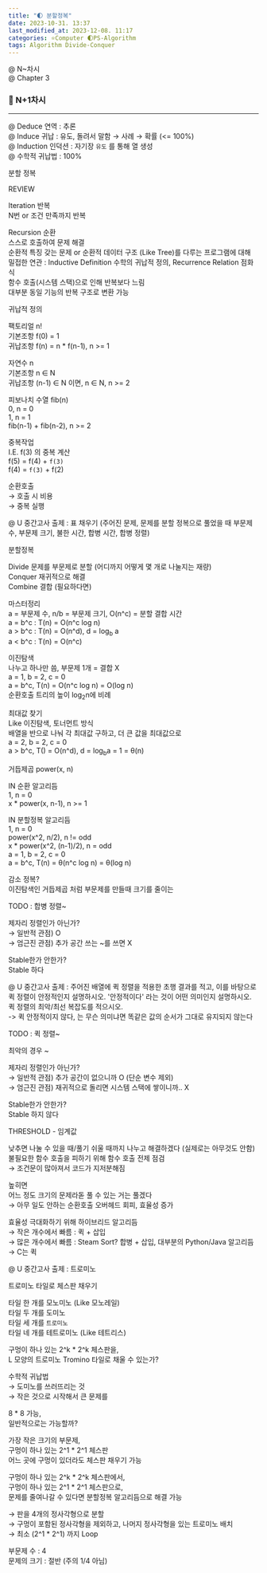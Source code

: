 ```yaml
---
title: "🌓 분할정복"
date: 2023-10-31. 13:37
last_modified_at: 2023-12-08. 11:17
categories: ⭐Computer 🌓PS-Algorithm
tags: Algorithm Divide-Conquer
---
```


@ N~차시  
@ Chapter 3  

### 💫 N+1차시

---

@ Deduce 연역 : 추론  
@ Induce 귀납 : 유도, 돌려서 말함 → 사례 → 확률 (<= 100%)  
@ Induction 인덕션 : 자기장 `유도` 를 통해 열 생성  
@ 수학적 귀납법 : 100%  

분할 정복  

REVIEW  

Iteration 반복  
N번 or 조건 만족까지 반복  

Recursion 순환  
스스로 호출하여 문제 해결  
순환적 특징 갖는 문제 or 순환적 데이터 구조 (Like Tree)를 다루는 프로그램에 대해  
밀접한 연관 : Inductive Definition 수학의 귀납적 정의, Recurrence Relation 점화식  
함수 호출(시스템 스택)으로 인해 반복보다 느림  
대부분 동일 기능의 반복 구조로 변환 가능  

귀납적 정의  

팩토리얼 n!  
기본조항 f(0) = 1  
귀납조항 f(n) = n * f(n-1), n >= 1

자연수 n  
기본조항 n ∈ N  
귀납조항 (n-1) ∈ N 이면, n ∈ N, n >= 2  

피보나치 수열 fib(n)  
0, n = 0  
1, n = 1  
fib(n-1) + fib(n-2), n >= 2  

중복작업  
I.E. f(3) 의 중복 계산  
f(5) = f(4) + `f(3)`  
f(4) = `f(3)` + f(2)  

순환호출  
→ 호출 시 비용  
→ 중복 실행  

@ U 중간고사 출제 : 표 채우기 (주어진 문제, 문제를 분할 정복으로 풀었을 때 부문제 수, 부문제 크기, 불한 시간, 합병 시간, 합병 정렬)  

분할정복  

Divide 문제를 부문제로 분할 (어디까지 어떻게 몇 개로 나눌지는 재량)  
Conquer 재귀적으로 해결  
Combine 결합 (필요하다면)  

마스터정리  
a = 부문제 수, n/b = 부문제 크기, O(n^c) = 분할 결합 시간  
a = b^c : T(n) = O(n^c log n)  
a \> b^c : T(n) = O(n^d), d = log<sub>b</sub> a  
a \< b^c : T(n) = O(n^c)  

이진탐색  
나누고 하나만 씀, 부문제 1개 = 결합 X  
a = 1, b = 2, c = 0  
a = b^c, T(n) = O(n^c log n) = O(log n)  
순환호출 트리의 높이 log<sub>2</sub>n에 비례  

최대값 찾기  
Like 이진탐색, 토너먼트 방식  
배열을 반으로 나눠 각 최대값 구하고, 더 큰 값을 최대값으로  
a = 2, b = 2, c = 0  
a \> b^c, T() = O(n^d), d = log<sub>b</sub>a = 1 = θ(n)  

거듭제곱 power(x, n)  

IN 순환 알고리듬  
1, n = 0  
x * power(x, n-1), n >= 1  

IN 분할정복 알고리듬  
1, n = 0  
power(x^2, n/2), n != odd  
x * power(x^2, (n-1)/2), n = odd  
a = 1, b = 2, c = 0  
a = b^c, T(n) = θ(n^c log n) = θ(log n)  

감소 정복?  
이진탐색인 거듭제곱 처럼 부문제를 만들때 크기를 줄이는  

TODO : 합병 정렬~  

제자리 정렬인가 아닌가?  
→ 일반적 관점) O  
→ 엄근진 관점) 추가 공간 쓰는 ~를 쓰면 X  

Stable한가 안한가?  
Stable 하다  

@ U 중간고사 출제 : 주어진 배열에 퀵 정렬을 적용한 초행 결과를 적고, 이를 바탕으로 퀵 정렬이 안정적인지 설명하시오. '안정적이다' 라는 것이 어떤 의미인지 설명하시오. 퀵 정렬의 최악/최선 복잡도를 적으시오.  
-> 퀵 안정적이지 않다, 는 무슨 의미냐면 똑같은 값의 순서가 그대로 유지되지 않는다  

TODO : 퀵 정렬~  

최악의 경우 ~  

제자리 정렬인가 아닌가?  
→ 일반적 관점) 추가 공간이 없으니까 O (단순 변수 제외)  
→ 엄근진 관점) 재귀적으로 돌리면 시스템 스택에 쌓이니까.. X  

Stable한가 안한가?  
Stable 하지 않다  

THRESHOLD - 임계값  

낮추면
나눌 수 있을 때/풀기 쉬울 때까지 나누고 해결하겠다 (실제로는 아무것도 안함)  
불필요한 함수 호출을 피하기 위해 함수 호출 전제 점검  
→ 조건문이 많아져서 코드가 지저분해짐  

높히면  
어느 정도 크기의 문제라돋 풀 수 있는 거는 풀겠다  
→ 아무 일도 안하는 순환호출 오버헤드 회피, 효율성 증가  

효율성 극대화하기 위해 하이브리드 알고리듬  
→ 작은 개수에서 빠름 : 퀵 + 삽입  
→ 많은 개수에서 빠름 : Steam Sort? 합병 + 삽입, 대부분의 Python/Java 알고리듬  
→ C는 퀵  

@ U 중간고사 출제 : 트로미노  

트로미노 타일로 체스판 채우기  

타일 한 개를 모노미노 (Like 모노레일)  
타일 두 개를 도미노  
타일 세 개를 `트로미노`  
타일 네 개를 테트로미노 (Like 테트리스)  

구멍이 하나 있는 2^k * 2^k 체스판을,  
L 모양의 트로미노 Tromino 타일로 채울 수 있는가?  

수학적 귀납법  
→ 도미노를 쓰러뜨리는 것  
→ 작은 것으로 시작해서 큰 문제를  

8 * 8 가능,  
일반적으로는 가능할까?  

가장 작은 크기의 부문제,  
구멍이 하나 있는 2^1 * 2^1 체스판  
어느 곳에 구멍이 있더라도 체스판 채우기 가능  

구멍이 하나 있는 2^k \* 2^k 체스판에서,  
구멍이 하나 있는 2^1 \* 2^1 체스판으로,  
문제를 줄여나갈 수 있다면 분할정복 알고리듬으로 해결 가능  

→ 판을 4개의 정사각형으로 분할  
→ 구멍이 포함된 정사각형을 제외하고, 나머지 정사각형을 있는 트로미노 배치  
→ 최소 (2^1 * 2^1) 까지 Loop  

부문제 수 : 4  
문제의 크기 : 절반 (주의 1/4 아님)  
